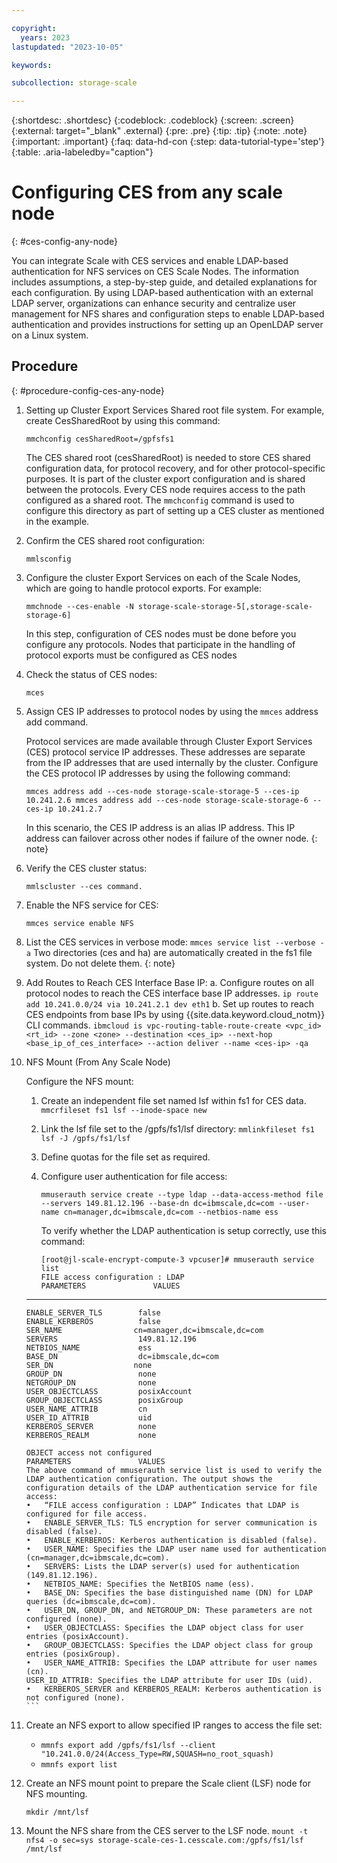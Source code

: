```yaml
---

copyright:
  years: 2023
lastupdated: "2023-10-05"

keywords: 

subcollection: storage-scale

---
```


{:shortdesc: .shortdesc}
{:codeblock: .codeblock}
{:screen: .screen}
{:external: target="_blank" .external}
{:pre: .pre}
{:tip: .tip}
{:note: .note}
{:important: .important}
{:faq: data-hd-con
{:step: data-tutorial-type='step'}
{:table: .aria-labeledby="caption"}


# Configuring CES from any scale node
{: #ces-config-any-node}

You can integrate Scale with CES services and enable LDAP-based authentication for NFS services on CES Scale Nodes. The information includes assumptions, a step-by-step guide, and detailed explanations for each configuration. By using LDAP-based authentication with an external LDAP server, organizations can enhance security and centralize user management for NFS shares and configuration steps to enable LDAP-based authentication and provides instructions for setting up an OpenLDAP server on a Linux system.

## Procedure
{: #procedure-config-ces-any-node}

1.  Setting up Cluster Export Services Shared root file system.
    For example, create CesSharedRoot by using this command:

	`mmchconfig cesSharedRoot=/gpfsfs1`

    The CES shared root (cesSharedRoot) is needed to store CES shared configuration data, for protocol recovery, and for other protocol-specific purposes. It is part of the cluster export configuration and is shared between the protocols. Every CES node requires access to the path configured as a shared root. The `mmchconfig` command is used to configure this directory as part of setting up a CES cluster as mentioned in the example.	
2.  Confirm the CES shared root configuration:

     `mmlsconfig`

3.  Configure the cluster Export Services on each of the Scale Nodes, which are going to handle protocol exports. For example:	

    `mmchnode --ces-enable -N storage-scale-storage-5[,storage-scale-storage-6]`
    
    In this step, configuration of CES nodes must be done before you configure any protocols. Nodes that participate in the handling of protocol exports must be configured as CES nodes
4.  Check the status of CES nodes:

    `mces` 

5.  Assign CES IP addresses to protocol nodes by using the `mmces` address add command.

    Protocol services are made available through Cluster Export Services (CES) protocol service IP addresses. These addresses are separate from the IP addresses that are used internally by the cluster. Configure the CES protocol IP addresses by using the following command:

    `mmces address add --ces-node storage-scale-storage-5 --ces-ip 10.241.2.6 mmces address add --ces-node storage-scale-storage-6 --ces-ip 10.241.2.7`

    In this scenario, the CES IP address is an alias IP address. This IP address can failover across other nodes if failure of the owner node. 
    {: note}

6.  Verify the CES cluster status:

    `mmlscluster --ces command.`

7.  Enable the NFS service for CES: 

    `mmces service enable NFS 
    `
8.  List the CES services in verbose mode:
    `mmces service list --verbose -a`
    Two directories (ces and ha) are automatically created in the fs1 file system. Do not delete them.
    {: note}

9.  Add Routes to Reach CES Interface Base IP:
    a.  Configure routes on all protocol nodes to reach the CES interface base IP addresses.
        `ip route add 10.241.0.0/24 via 10.241.2.1 dev eth1`
    b.  Set up routes to reach CES endpoints from base IPs by using {{site.data.keyword.cloud_notm}} CLI commands.
        `ibmcloud is vpc-routing-table-route-create <vpc_id> <rt_id> --zone <zone> --destination <ces_ip> --next-hop <base_ip_of_ces_interface> --action deliver --name <ces-ip> -qa`

10. NFS Mount (From Any Scale Node)

    Configure the NFS mount:
    1.  Create an independent file set named lsf within fs1 for CES data.
        `mmcrfileset fs1 lsf --inode-space new`
    2.  Link the lsf file set to the /gpfs/fs1/lsf directory:
        `mmlinkfileset fs1 lsf -J /gpfs/fs1/lsf`
    3.  Define quotas for the file set as required.
    4.  Configure user authentication for file access:
         
        `mmuserauth service create --type ldap --data-access-method file --servers 149.81.12.196 --base-dn dc=ibmscale,dc=com --user-name cn=manager,dc=ibmscale,dc=com --netbios-name ess`

        To verify whether the LDAP authentication is setup correctly, use this command: 

        ```shell
        [root@jl-scale-encrypt-compute-3 vpcuser]# mmuserauth service list
        FILE access configuration : LDAP
        PARAMETERS               VALUES
    -------------------------------------------------
        ENABLE_SERVER_TLS        false
        ENABLE_KERBEROS          false
        SER_NAME                cn=manager,dc=ibmscale,dc=com
        SERVERS                  149.81.12.196
        NETBIOS_NAME             ess
        BASE_DN                  dc=ibmscale,dc=com
        SER_DN                  none
        GROUP_DN                 none
        NETGROUP_DN              none
        USER_OBJECTCLASS         posixAccount
        GROUP_OBJECTCLASS        posixGroup
        USER_NAME_ATTRIB         cn
        USER_ID_ATTRIB           uid
        KERBEROS_SERVER          none
        KERBEROS_REALM           none

        OBJECT access not configured
        PARAMETERS               VALUES
        The above command of mmuserauth service list is used to verify the LDAP authentication configuration. The output shows the configuration details of the LDAP authentication service for file access:
        •	“FILE access configuration : LDAP” Indicates that LDAP is configured for file access.
        •	ENABLE_SERVER_TLS: TLS encryption for server communication is disabled (false).
        •	ENABLE_KERBEROS: Kerberos authentication is disabled (false).
        •	USER_NAME: Specifies the LDAP user name used for authentication (cn=manager,dc=ibmscale,dc=com).
        •	SERVERS: Lists the LDAP server(s) used for authentication (149.81.12.196).
        •	NETBIOS_NAME: Specifies the NetBIOS name (ess).
        •	BASE_DN: Specifies the base distinguished name (DN) for LDAP queries (dc=ibmscale,dc=com).
        •	USER_DN, GROUP_DN, and NETGROUP_DN: These parameters are not configured (none).
        •	USER_OBJECTCLASS: Specifies the LDAP object class for user entries (posixAccount).
        •	GROUP_OBJECTCLASS: Specifies the LDAP object class for group entries (posixGroup).
        •	USER_NAME_ATTRIB: Specifies the LDAP attribute for user names (cn).
    	USER_ID_ATTRIB: Specifies the LDAP attribute for user IDs (uid).
        •	KERBEROS_SERVER and KERBEROS_REALM: Kerberos authentication is not configured (none).
        ```
11. Create an NFS export to allow specified IP ranges to access the file set:
    *  `mmnfs export add /gpfs/fs1/lsf --client "10.241.0.0/24(Access_Type=RW,SQUASH=no_root_squash)`
    *  `mmnfs export list`
   
12. Create an NFS mount point to prepare the Scale client (LSF) node for NFS mounting.
    
    `mkdir /mnt/lsf`

13.  Mount the NFS share from the CES server to the LSF node.
    `mount -t nfs4 -o sec=sys storage-scale-ces-1.cesscale.com:/gpfs/fs1/lsf /mnt/lsf`

